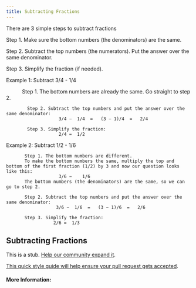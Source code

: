 ```yaml
---
title: Subtracting Fractions
---
```


There are 3 simple steps to subtract fractions

Step 1. Make sure the bottom numbers (the denominators) are the same.

Step 2. Subtract the top numbers (the numerators). Put the answer over the same denominator.

Step 3. Simplify the fraction (if needed).

Example 1: Subtract 3/4 - 1/4

            Step 1. The bottom numbers are already the same. Go straight to step 2.

            Step 2. Subtract the top numbers and put the answer over the same denominator:
                        3/4 −  1/4  =   (3 − 1)/4  =   2/4

            Step 3. Simplify the fraction:
                        2/4 =  1/2

Example 2: Subtract 1/2 - 1/6

           Step 1. The bottom numbers are different.
           To make the bottom numbers the same, multiply the top and bottom of the first fraction (1/2) by 3 and now our question looks            like this:
                        3/6	−	 1/6
           The bottom numbers (the denominators) are the same, so we can go to step 2.
           
           Step 2. Subtract the top numbers and put the answer over the same denominator:
                       3/6 −  1/6  =   (3 − 1)/6  =   2/6
                       
           Step 3. Simplify the fraction:
                      2/6 =  1/3                       
            
## Subtracting Fractions

This is a stub. <a href='https://github.com/freecodecamp/guides/tree/master/src/pages/mathematics/subtracting-fractions/index.md' target='_blank' rel='nofollow'>Help our community expand it</a>.

<a href='https://github.com/freecodecamp/guides/blob/master/README.md' target='_blank' rel='nofollow'>This quick style guide will help ensure your pull request gets accepted</a>.

<!-- The article goes here, in GitHub-flavored Markdown. Feel free to add YouTube videos, images, and CodePen/JSBin embeds  -->

#### More Information:
<!-- Please add any articles you think might be helpful to read before writing the article -->


